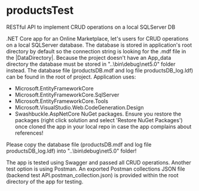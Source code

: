 # productsTest
RESTful API to implement CRUD operations on a local SQLServer DB

.NET Core app for an Online Marketplace, let's users for CRUD operations on a local SQLServer database.
The database is stored in application's root directory by default so the connection string is looking for the .mdf file in the |DataDirectory|.
Because the project doesn't have an App_data directory the database must be stored in "..\bin\debug\net5.0" folder instead. The database file (productsDB.mdf and log file productsDB_log.ldf)
can be found in the root of project.
Application uses:
- Microsoft.EntityFrameworkCore
- Microsoft.EntityFrameworkCore.SqlServer
- Microsoft.EntityFrameworkCore.Tools
- Microsoft.VisualStudio.Web.CodeGeneration.Design
- Swashbuckle.AspNetCore
NuGet packages. Ensure you restore the packages (right click solution and select 'Restore NuGet Packages') once cloned the app in your local repo in case the app complains
about references!

Please copy the database file (productsDB.mdf and log file productsDB_log.ldf) into "..\bin\debug\net5.0" folder!

The app is tested using Swagger and passed all CRUD operations. Another test option is using Postman. An exported Postman collections JSON file 
(backend test API.postman_collection.json) is provided within the root directory of the app for testing.
